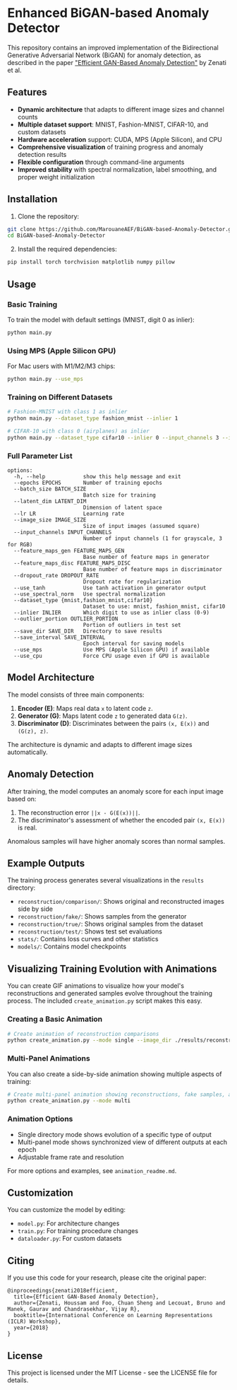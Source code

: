 # Enhanced BiGAN-based Anomaly Detector

This repository contains an improved implementation of the Bidirectional Generative Adversarial Network (BiGAN) for anomaly detection, as described in the paper ["Efficient GAN-Based Anomaly Detection"](https://arxiv.org/abs/1802.06222) by Zenati et al.

## Features

- **Dynamic architecture** that adapts to different image sizes and channel counts
- **Multiple dataset support**: MNIST, Fashion-MNIST, CIFAR-10, and custom datasets
- **Hardware acceleration** support: CUDA, MPS (Apple Silicon), and CPU
- **Comprehensive visualization** of training progress and anomaly detection results
- **Flexible configuration** through command-line arguments
- **Improved stability** with spectral normalization, label smoothing, and proper weight initialization

## Installation

1. Clone the repository:

```bash
git clone https://github.com/MarouaneAEF/BiGAN-based-Anomaly-Detector.git
cd BiGAN-based-Anomaly-Detector
```

2. Install the required dependencies:

```bash
pip install torch torchvision matplotlib numpy pillow
```

## Usage

### Basic Training

To train the model with default settings (MNIST, digit 0 as inlier):

```bash
python main.py
```

### Using MPS (Apple Silicon GPU)

For Mac users with M1/M2/M3 chips:

```bash
python main.py --use_mps
```

### Training on Different Datasets

```bash
# Fashion-MNIST with class 1 as inlier
python main.py --dataset_type fashion_mnist --inlier 1

# CIFAR-10 with class 0 (airplanes) as inlier
python main.py --dataset_type cifar10 --inlier 0 --input_channels 3 --image_size 32
```

### Full Parameter List

```
options:
  -h, --help            show this help message and exit
  --epochs EPOCHS       Number of training epochs
  --batch_size BATCH_SIZE
                        Batch size for training
  --latent_dim LATENT_DIM
                        Dimension of latent space
  --lr LR               Learning rate
  --image_size IMAGE_SIZE
                        Size of input images (assumed square)
  --input_channels INPUT_CHANNELS
                        Number of input channels (1 for grayscale, 3 for RGB)
  --feature_maps_gen FEATURE_MAPS_GEN
                        Base number of feature maps in generator
  --feature_maps_disc FEATURE_MAPS_DISC
                        Base number of feature maps in discriminator
  --dropout_rate DROPOUT_RATE
                        Dropout rate for regularization
  --use_tanh            Use tanh activation in generator output
  --use_spectral_norm   Use spectral normalization
  --dataset_type {mnist,fashion_mnist,cifar10}
                        Dataset to use: mnist, fashion_mnist, cifar10
  --inlier INLIER       Which digit to use as inlier class (0-9)
  --outlier_portion OUTLIER_PORTION
                        Portion of outliers in test set
  --save_dir SAVE_DIR   Directory to save results
  --save_interval SAVE_INTERVAL
                        Epoch interval for saving models
  --use_mps             Use MPS (Apple Silicon GPU) if available
  --use_cpu             Force CPU usage even if GPU is available
```

## Model Architecture

The model consists of three main components:

1. **Encoder (E)**: Maps real data `x` to latent code `z`.
2. **Generator (G)**: Maps latent code `z` to generated data `G(z)`.
3. **Discriminator (D)**: Discriminates between the pairs `(x, E(x))` and `(G(z), z)`.

The architecture is dynamic and adapts to different image sizes automatically.

## Anomaly Detection

After training, the model computes an anomaly score for each input image based on:
1. The reconstruction error `||x - G(E(x))||`.
2. The discriminator's assessment of whether the encoded pair `(x, E(x))` is real.

Anomalous samples will have higher anomaly scores than normal samples.

## Example Outputs

The training process generates several visualizations in the `results` directory:

- `reconstruction/comparison/`: Shows original and reconstructed images side by side
- `reconstruction/fake/`: Shows samples from the generator
- `reconstruction/true/`: Shows original samples from the dataset
- `reconstruction/test/`: Shows test set evaluations
- `stats/`: Contains loss curves and other statistics
- `models/`: Contains model checkpoints

## Visualizing Training Evolution with Animations

You can create GIF animations to visualize how your model's reconstructions and generated samples evolve throughout the training process. The included `create_animation.py` script makes this easy.

### Creating a Basic Animation

```bash
# Create animation of reconstruction comparisons
python create_animation.py --mode single --image_dir ./results/reconstruction/comparison
```

### Multi-Panel Animations

You can also create a side-by-side animation showing multiple aspects of training:

```bash
# Create multi-panel animation showing reconstructions, fake samples, and true samples
python create_animation.py --mode multi
```

### Animation Options

- Single directory mode shows evolution of a specific type of output
- Multi-panel mode shows synchronized view of different outputs at each epoch
- Adjustable frame rate and resolution

For more options and examples, see `animation_readme.md`.

## Customization

You can customize the model by editing:

- `model.py`: For architecture changes
- `train.py`: For training procedure changes
- `dataloader.py`: For custom datasets

## Citing

If you use this code for your research, please cite the original paper:

```
@inproceedings{zenati2018efficient,
  title={Efficient GAN-Based Anomaly Detection},
  author={Zenati, Houssam and Foo, Chuan Sheng and Lecouat, Bruno and Manek, Gaurav and Chandrasekhar, Vijay R},
  booktitle={International Conference on Learning Representations (ICLR) Workshop},
  year={2018}
}
```

## License

This project is licensed under the MIT License - see the LICENSE file for details.
